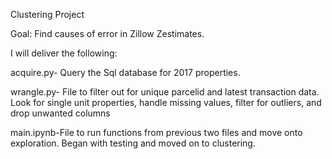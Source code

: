 Clustering Project

Goal:
Find causes of error in Zillow Zestimates.

I will deliver the following: 

acquire.py- Query the Sql database for 2017 properties.

wrangle.py- File to filter out for unique parcelid and latest transaction data. Look for single unit properties, handle missing values, filter for outliers, and drop unwanted columns

main.ipynb-File to run functions from previous two files and move onto exploration. Began with testing and moved on to clustering.